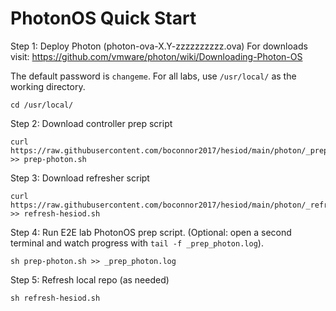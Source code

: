 # PhotonOS Quick Start
Step 1: Deploy Photon (photon-ova-X.Y-zzzzzzzzzz.ova)
For downloads visit: https://github.com/vmware/photon/wiki/Downloading-Photon-OS 

The default password is `changeme`. For all labs, use `/usr/local/` as the working directory.
```
cd /usr/local/
```

Step 2: Download controller prep script 
```
curl https://raw.githubusercontent.com/boconnor2017/hesiod/main/photon/_prep_photon.sh >> prep-photon.sh
```

Step 3: Download refresher script
```
curl https://raw.githubusercontent.com/boconnor2017/hesiod/main/photon/_refresh_photon.sh >> refresh-hesiod.sh
```

Step 4: Run E2E lab PhotonOS prep script. (Optional: open a second terminal and watch progress with `tail -f _prep_photon.log`).
```
sh prep-photon.sh >> _prep_photon.log
```

Step 5: Refresh local repo (as needed)
```
sh refresh-hesiod.sh
``` 
